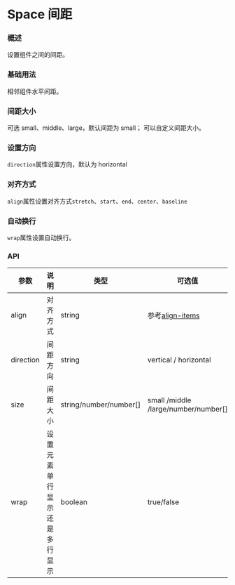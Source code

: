 # Space 间距

### 概述

设置组件之间的间距。

### 基础用法

相邻组件水平间距。

<demo src="../demos/space/space-01-base.vue"></demo>

### 间距大小

可选 small、middle、large，默认间距为 small；
可以自定义间距大小。

<demo src="../demos/space/space-02-size.vue"></demo>

### 设置方向

`direction`属性设置方向，默认为 horizontal

<demo src="../demos/space/space-03-direction.vue"></demo>

### 对齐方式

`align`属性设置对齐方式`stretch`、`start`、`end`、`center`、`baseline`

<demo src="../demos/space/space-04-align.vue"></demo>

### 自动换行

`wrap`属性设置自动换行。

<demo src="../demos/space/space-05-wrap.vue"></demo>

### API

| 参数      | 说明                         | 类型                   | 可选值                                                                          | 默认值  |
| --------- | ---------------------------- | ---------------------- | ------------------------------------------------------------------------------- | ------- |
| align     | 对齐方式                     | string                 | 参考[align-items](https://developer.mozilla.org/zh-CN/docs/Web/CSS/align-items) | stretch |
| direction | 间距方向                     | string                 | vertical / horizontal                                                           | row     |
| size      | 间距大小                     | string/number/number[] | small /middle /large/number/number[]                                            | small   |
| wrap      | 设置元素单行显示还是多行显示 | boolean                | true/false                                                                      | false   |
